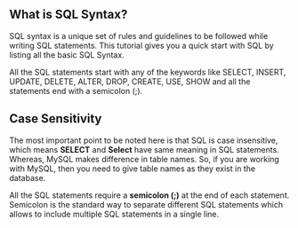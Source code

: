## What is SQL Syntax?

SQL syntax is a unique set of rules and guidelines to be followed while writing SQL statements. This tutorial gives you a quick start with SQL by listing all the basic SQL Syntax.

All the SQL statements start with any of the keywords like SELECT, INSERT, UPDATE, DELETE, ALTER, DROP, CREATE, USE, SHOW and all the statements end with a semicolon (;).

## Case Sensitivity

The most important point to be noted here is that SQL is case insensitive, which means **SELECT** and **Select** have same meaning in SQL statements. Whereas, MySQL makes difference in table names. So, if you are working with MySQL, then you need to give table names as they exist in the database.



All the SQL statements require a **semicolon (;)** at the end of each statement. Semicolon is the standard way to separate different SQL statements which allows to include multiple SQL statements in a single line.
